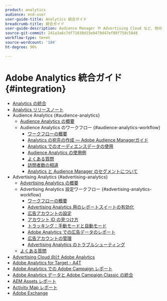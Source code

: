 ```yaml
---
product: analytics
audience: end-user
user-guide-title: Analytics 統合ガイド
breadcrumb-title: 統合ガイド
user-guide-description: Audience Manager や Advertising Cloud など、他の Adobe Experience Cloud ソリューションとの統合を設定します。
source-git-commit: 241a3a6c7df71838d15e8479d47ef88f758c5848
workflow-type: tm+mt
source-wordcount: '184'
ht-degree: 96%

---
```



# Adobe Analytics 統合ガイド {#integration}

+ [Analytics の統合](home.md)
+ [Analytics リリースノート](https://experienceleague.adobe.com/docs/analytics/release-notes/latest.html?lang=ja)
+ Audience Analytics {#audience-analytics}
   + [Audience Analytics の概要](c-audience-analytics/mc-audiences-aam.md)
   + Audience Analytics のワークフロー {#audience-analytics-workflow}
      + [ワークフローの概要](c-audience-analytics/c-workflow/audiences-workflow.md)
      + [Analytics の宛先の作成 — Adobe Audience Managerガイド](https://experienceleague.adobe.com/docs/audience-manager/user-guide/features/destinations/experience-cloud-destinations/create-analytics-destination.html?lang=ja)
      + [Analytics でのオーディエンスデータの使用](c-audience-analytics/c-workflow/use-audience-data-analytics.md)
      + [Audience Analytics の使用例](c-audience-analytics/aam-audience-use-cases.md)
      + [よくある質問](c-audience-analytics/mc-audiences-faqs.md)
      + [訪問者数の相違](c-audience-analytics/visitor-count-reconciliation.md)
      + [Analytics と Audience Manager のセグメントについて](c-audience-analytics/aam-analytics-segments.md)
+ Advertising Analytics {#advertising-analytics}
   + [Advertising Analytics の概要](c-advertising-analytics/overview.md)
   + Advertising Analytics 設定ワークフロー {#advertising-analytics-workflow}
      + [ワークフローの概要](c-advertising-analytics/c-adanalytics-workflow/aa-workflow.md)
      + [Advertising Analytics 用のレポートスイートの有効化](c-advertising-analytics/c-adanalytics-workflow/aa-provision-rs.md)
      + [広告アカウントの設定](c-advertising-analytics/c-adanalytics-workflow/aa-create-ad-account.md)
      + [アカウント ID の見つけ方](c-advertising-analytics/c-adanalytics-workflow/aa-locate-account-id.md)
      + [トラッキング：手動モードと自動モード](c-advertising-analytics/c-adanalytics-workflow/aa-manual-vs-automatic-tracking.md)
      + [Adobe Analytics での広告データのレポート](c-advertising-analytics/c-adanalytics-workflow/aa-report-ad-data-an.md)
      + [広告アカウントの管理](c-advertising-analytics/c-adanalytics-workflow/aa-manage-ad-accounts.md)
      + [Advertising Analytics のトラブルシューティング](c-advertising-analytics/c-adanalytics-workflow/aa-troubleshooting.md)
   + [よくある質問](c-advertising-analytics/aa-faq.md)
+ [Advertising Cloud 向け Adobe Analytics](https://experienceleague.adobe.com/docs/advertising-cloud/integrations/analytics/overview.html?lang=ja)
+ [Adobe Analytics for Target - A4T](https://experienceleague.adobe.com/docs/target/using/integrate/a4t/a4t.html?lang=ja)
+ [Adobe Analytics での Adobe Campaign レポート](adobe-campaign.md)
+ [Adobe Analytics データと Adobe Campaign Classic の統合](analytics-to-campaign-classic.md)
+ [AEM Assets レポート](aem-assets-reporting.md)
+ [Activity Map レポート](activitmap-reporting.md)
+ [Adobe Exchange](https://exchange.adobe.com)
